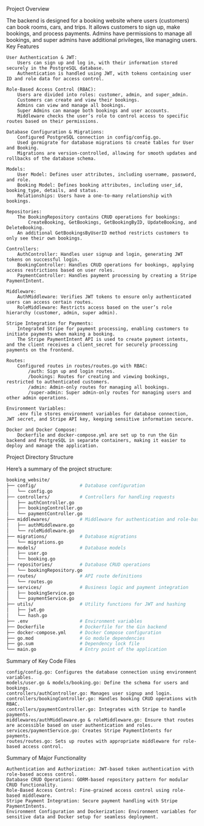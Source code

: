 Project Overview

The backend is designed for a booking website where users (customers) can book rooms, cars, and trips. It allows customers to sign up, make bookings, and process payments. Admins have permissions to manage all bookings, and super admins have additional privileges, like managing users.
Key Features

    User Authentication & JWT:
        Users can sign up and log in, with their information stored securely in the PostgreSQL database.
        Authentication is handled using JWT, with tokens containing user ID and role data for access control.

    Role-Based Access Control (RBAC):
        Users are divided into roles: customer, admin, and super_admin.
        Customers can create and view their bookings.
        Admins can view and manage all bookings.
        Super Admins can manage both bookings and user accounts.
        Middleware checks the user’s role to control access to specific routes based on their permissions.

    Database Configuration & Migrations:
        Configured PostgreSQL connection in config/config.go.
        Used gormigrate for database migrations to create tables for User and Booking.
        Migrations are version-controlled, allowing for smooth updates and rollbacks of the database schema.

    Models:
        User Model: Defines user attributes, including username, password, and role.
        Booking Model: Defines booking attributes, including user_id, booking_type, details, and status.
        Relationships: Users have a one-to-many relationship with bookings.

    Repositories:
        The BookingRepository contains CRUD operations for bookings:
            CreateBooking, GetBookings, GetBookingByID, UpdateBooking, and DeleteBooking.
        An additional GetBookingsByUserID method restricts customers to only see their own bookings.

    Controllers:
        AuthController: Handles user signup and login, generating JWT tokens on successful login.
        BookingController: Handles CRUD operations for bookings, applying access restrictions based on user roles.
        PaymentController: Handles payment processing by creating a Stripe PaymentIntent.

    Middleware:
        AuthMiddleware: Verifies JWT tokens to ensure only authenticated users can access certain routes.
        RoleMiddleware: Restricts access based on the user’s role hierarchy (customer, admin, super admin).

    Stripe Integration for Payments:
        Integrated Stripe for payment processing, enabling customers to initiate payments when making a booking.
        The Stripe PaymentIntent API is used to create payment intents, and the client receives a client_secret for securely processing payments on the frontend.

    Routes:
        Configured routes in routes/routes.go with RBAC:
            /auth: Sign up and login routes.
            /bookings: Routes for creating and viewing bookings, restricted to authenticated customers.
            /admin: Admin-only routes for managing all bookings.
            /super-admin: Super admin-only routes for managing users and other admin operations.

    Environment Variables:
        .env file stores environment variables for database connection, JWT secret, and Stripe API key, keeping sensitive information secure.

    Docker and Docker Compose:
        Dockerfile and docker-compose.yml are set up to run the Gin backend and PostgreSQL in separate containers, making it easier to deploy and manage the application.


Project Directory Structure

Here’s a summary of the project structure:

```bash
booking_website/
├── config/                # Database configuration
│   └── config.go
├── controllers/           # Controllers for handling requests
│   ├── authController.go
│   ├── bookingController.go
│   └── paymentController.go
├── middlewares/           # Middleware for authentication and role-based access control
│   ├── authMiddleware.go
│   └── roleMiddleware.go
├── migrations/            # Database migrations
│   └── migrations.go
├── models/                # Database models
│   ├── user.go
│   └── booking.go
├── repositories/          # Database CRUD operations
│   └── bookingRepository.go
├── routes/                # API route definitions
│   └── routes.go
├── services/              # Business logic and payment integration
│   ├── bookingService.go
│   └── paymentService.go
├── utils/                 # Utility functions for JWT and hashing
│   ├── jwt.go
│   └── hash.go
├── .env                   # Environment variables
├── Dockerfile             # Dockerfile for the Gin backend
├── docker-compose.yml     # Docker Compose configuration
├── go.mod                 # Go module dependencies
├── go.sum                 # Dependency lock file
└── main.go                # Entry point of the application
```

Summary of Key Code Files

    config/config.go: Configures the database connection using environment variables.
    models/user.go & models/booking.go: Define the schema for users and bookings.
    controllers/authController.go: Manages user signup and login.
    controllers/bookingController.go: Handles booking CRUD operations with RBAC.
    controllers/paymentController.go: Integrates with Stripe to handle payments.
    middlewares/authMiddleware.go & roleMiddleware.go: Ensure that routes are accessible based on user authentication and roles.
    services/paymentService.go: Creates Stripe PaymentIntents for payments.
    routes/routes.go: Sets up routes with appropriate middleware for role-based access control.

Summary of Major Functionality

    Authentication and Authorization: JWT-based token authentication with role-based access control.
    Database CRUD Operations: GORM-based repository pattern for modular CRUD functionality.
    Role-Based Access Control: Fine-grained access control using role-based middleware.
    Stripe Payment Integration: Secure payment handling with Stripe PaymentIntents.
    Environment Configuration and Dockerization: Environment variables for sensitive data and Docker setup for seamless deployment.